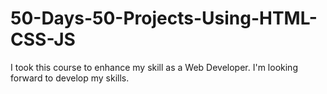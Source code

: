 # 50-Days-50-Projects-Using-HTML-CSS-JS
I took this course to enhance my skill as a Web Developer. I'm looking forward to develop my skills.
